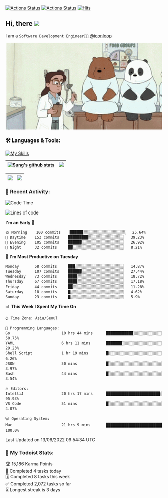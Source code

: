 
[![Actions Status](https://github.com/ddok2/ddok2/workflows/Todoist%20Readme/badge.svg)](https://github.com/ddok2/ddok2/actions)
[![Actions Status](https://github.com/ddok2/ddok2/workflows/wakatime-stats/badge.svg)](https://github.com/ddok2/ddok2/actions)
[![Hits](https://hits.seeyoufarm.com/api/count/incr/badge.svg?url=https%3A%2F%2Fgithub.com%2Fddok2&count_bg=%23FF9595&title_bg=%23555555&icon=github.svg&icon_color=%23FFFFFF&title=hits&edge_flat=false)](https://hits.seeyoufarm.com)

<!-- ![visitors](https://visitor-badge.laobi.icu/badge?page_id=ddok2.ddok2) -->
## Hi, there <img src="https://raw.githubusercontent.com/MartinHeinz/MartinHeinz/master/wave.gif" width="3%">

I am a `Software Development Engineer🧑‍💻` [@iconloop](https://github.com/iconloop)


<p align="center">
    <img align="center" alt="GIF" src="img/debugging.gif" />
</p>


### 🛠 Languages & Tools:

[![My Skills](https://skillicons.dev/icons?i=go,js,ts,py,express,react,svelte,jquery,pug,mongodb,mysql,redis,aws,docker,kubernetes)](https://skillicons.dev)


| <a href="https://github.com/ddok2"><img align="center" src="https://github-readme-stats.vercel.app/api?username=ddok2&show_icons=true&include_all_commits=true&count_private=true&theme=buefy&hide_border=true" alt="Sung's github stats" /></a> | <a href="https://github.com/ddok2"><img src="http://github-readme-streak-stats.herokuapp.com?user=ddok2&hide_border=true" /></a> |
| ------------- |------------- |


| <a href="https://github.com/ddok2"><img align="center" src="https://github-readme-stats.vercel.app/api/top-langs/?username=ddok2&theme=buefy&hide=html,css&hide_border=true width=50%" /></a> | <a href="https://github.com/ddok2"><img align="center" src="https://activity-graph.herokuapp.com/graph?username=ddok2&theme=github&hide_border=true" height="250" /></a> |
| ------------- |--------------------------------------------------------------------------------------------------------------------------------------------------------------------------|


<!-- <details open>
    <summary>📈 My GitHub Stats</summary>
    <p align="center">
        <a href="https://github.com/ddok2">
            <img align="center" src="https://github-readme-stats.vercel.app/api?username=ddok2&show_icons=true&include_all_commits=true&count_private=true&theme=buefy&hide_border=true" alt="Sung's github stats" />
        </a>
    </p>
</details>
<details>
    <summary>💬 Top Languages</summary>
    <p align="center"> 
        <a href="https://github.com/ddok2">
            <img align="center" src="https://github-readme-stats.vercel.app/api/top-langs/?username=ddok2&layout=compact&theme=buefy&hide=html,css&hide_border=true" />
        </a>
    </p>
</details> -->


### 🌈 Recent Activity:
<!--START_SECTION:waka-->
![Code Time](http://img.shields.io/badge/Code%20Time-0%20secs-blue)

![Lines of code](https://img.shields.io/badge/From%20Hello%20World%20I%27ve%20Written-272%20Thousand%20lines%20of%20code-blue)

**I'm an Early 🐤** 

```text
🌞 Morning    100 commits    ██████░░░░░░░░░░░░░░░░░░░   25.64% 
🌆 Daytime    153 commits    █████████░░░░░░░░░░░░░░░░   39.23% 
🌃 Evening    105 commits    ██████░░░░░░░░░░░░░░░░░░░   26.92% 
🌙 Night      32 commits     ██░░░░░░░░░░░░░░░░░░░░░░░   8.21%

```
📅 **I'm Most Productive on Tuesday** 

```text
Monday       58 commits     ███░░░░░░░░░░░░░░░░░░░░░░   14.87% 
Tuesday      107 commits    ██████░░░░░░░░░░░░░░░░░░░   27.44% 
Wednesday    73 commits     ████░░░░░░░░░░░░░░░░░░░░░   18.72% 
Thursday     67 commits     ████░░░░░░░░░░░░░░░░░░░░░   17.18% 
Friday       44 commits     ██░░░░░░░░░░░░░░░░░░░░░░░   11.28% 
Saturday     18 commits     █░░░░░░░░░░░░░░░░░░░░░░░░   4.62% 
Sunday       23 commits     █░░░░░░░░░░░░░░░░░░░░░░░░   5.9%

```


📊 **This Week I Spent My Time On** 

```text
⌚︎ Time Zone: Asia/Seoul

💬 Programming Languages: 
Go                       10 hrs 44 mins      ████████████░░░░░░░░░░░░░   50.75% 
YAML                     6 hrs 11 mins       ███████░░░░░░░░░░░░░░░░░░   29.23% 
Shell Script             1 hr 19 mins        █░░░░░░░░░░░░░░░░░░░░░░░░   6.26% 
JSON                     50 mins             █░░░░░░░░░░░░░░░░░░░░░░░░   3.97% 
Bash                     44 mins             █░░░░░░░░░░░░░░░░░░░░░░░░   3.54%

🔥 Editors: 
IntelliJ                 20 hrs 17 mins      ████████████████████████░   95.93% 
VS Code                  51 mins             █░░░░░░░░░░░░░░░░░░░░░░░░   4.07%

💻 Operating System: 
Mac                      21 hrs 9 mins       █████████████████████████   100.0%

```


 Last Updated on 13/06/2022 09:54:34 UTC
<!--END_SECTION:waka-->

### 🚧 My Todoist Stats:
<!-- TODO-IST:START -->
🏆  15,186 Karma Points           
🌸  Completed 4 tasks today           
🗓  Completed 8 tasks this week           
✅  Completed 2,072 tasks so far           
⏳  Longest streak is 3 days
<!-- TODO-IST:END -->

